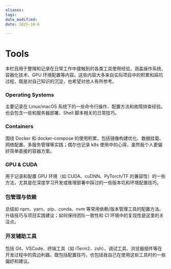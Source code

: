 ```yaml
---
aliases: 
tags: 
date_modified: 
date: 2025-10-6

---
```


# Tools

本栏目用于整理和记录在日常工作中接触到的各类工具使用经验，涵盖操作系统、容器化技术、GPU 环境配置等内容。这些内容大多来自实际项目中的积累和踩坑过程，既是对自己知识的沉淀，也希望对他人有所参考。

### Operating Systems

主要记录在 Linux/macOS 系统下的一些命令行操作、配置方法和故障排查经验。也会包含一些和服务器部署、Shell 脚本相关的日常技巧。

### Containers

围绕 Docker 和 docker-compose 的使用积累，包括镜像构建优化、数据挂载、网络配置、多服务管理等实践；偶尔也记录 k8s 使用中的心得，虽然我个人更偏好简单直接的容器方案。

### GPU & CUDA

用于记录和配置 GPU 环境（如 CUDA、cuDNN、PyTorch/TF 的兼容性）的一些方法，尤其是在深度学习开发或推理部署中踩过的一些版本坑和环境配置技巧。

### 包管理与依赖

总结如 npm、yarn、pip、conda、nvm 等常用依赖/版本管理工具的配置方法、升级技巧与项目实践建议；如何保持团队一致性和 CI 环境中的复现性是这里的关注点。

### 开发辅助工具

包括 Git、VSCode、终端工具（如 iTerm2、zsh）、调试工具、浏览器插件等在开发过程中的周边利器。既包括配置技巧，也包括我自己在使用这些工具时的一些偏好和建议。

